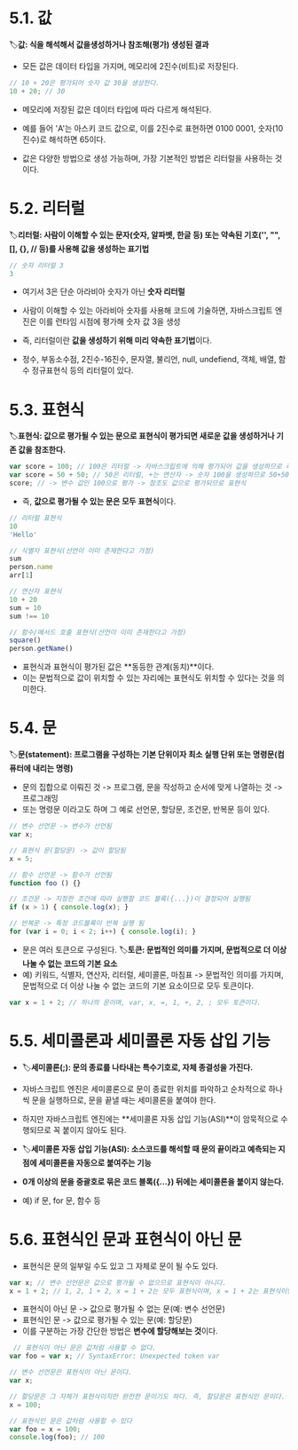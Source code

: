 # 5.1. 값
🏷️**값: 식을 해석해서 값을생성하거나 참조해(평가) 생성된 결과**
- 모든 값은 데이터 타입을 가지며, 메모리에 2진수(비트)로 저장된다.
```javascript
// 10 + 20은 평가되어 숫자 값 30을 생성한다.
10 + 20; // 30
```
- 메모리에 저장된 값은 데이터 타입에 따라 다르게 해석된다.
- 예를 들어 'A'는 아스키 코드 값으로, 이를 2진수로 표현하면 0100 0001, 숫자(10진수)로 해석하면 65이다.
  
- 값은 다양한 방법으로 생성 가능하며, 가장 기본적인 방법은 리터럴을 사용하는 것이다.

# 5.2. 리터럴
🏷️**리터럴: 사람이 이해할 수 있는 문자(숫자, 알파벳, 한글 등) 또는 약속된 기호('', "", [], {}, // 등)를 사용해 값을 생성하는 표기법**
```javascript
// 숫자 리터럴 3
3
```
- 여기서 3은 단순 아라비아 숫자가 아닌 **숫자 리터럴**
- 사람이 이해할 수 있는 아라비아 숫자를 사용해 코드에 기술하면, 자바스크립트 엔진은 이를 런타임 시점에 평가해 숫자 값 3을 생성
  
- 즉, 리터럴이란 **값을 생성하기 위해 미리 약속한 표기법**이다.
- 정수, 부동소수점, 2진수-16진수, 문자열, 불리언, null, undefiend, 객체, 배열, 함수 정규표현식 등의 리터럴이 있다.

# 5.3. 표현식
🏷️**표현식: 값으로 평가될 수 있는 문으로 표현식이 평가되면 새로운 값을 생성하거나 기존 값을 참조한다.**
```javascript
var score = 100; // 100은 리터럴 -> 자바스크립트에 의해 평가되어 값을 생성하므로 리터럴은 그 자체로 표현식 
var score = 50 + 50; // 50은 리터럴, +는 연산자 -> 숫자 100을 생성하므로 50+50은 표현식 
score; // -> 변수 값인 100으로 평가 -> 참조도 값으로 평가되므로 표현식
```
- 즉, **값으로 평가될 수 있는 문은 모두 표현식**이다. 
```javascript
// 리터럴 표현식
10
'Hello'

// 식별자 표현식(선언이 이미 존재한다고 가정)
sum
person.name
arr[1]

// 연산자 표현식
10 + 20
sum = 10
sum !== 10

// 함수/메서드 호출 표현식(선언이 이미 존재한다고 가정)
square()
person.getName()
```
- 표현식과 표현식이 평가된 값은 **동등한 관계(동치)**이다.
- 이는 문법적으로 값이 위치할 수 있는 자리에는 표현식도 위치할 수 있다는 것을 의미한다.

# 5.4. 문
🏷️**문(statement): 프로그램을 구성하는 기본 단위이자 최소 실행 단위 또는 명령문(컴퓨터에 내리는 명령)**
- 문의 집합으로 이뤄진 것 -> 프로그램, 문을 작성하고 순서에 맞게 나열하는 것 -> 프로그래밍
- 또는 명령문 이라고도 하며 그 예로 선언문, 할당문, 조건문, 반복문 등이 있다.
```javascript
// 변수 선언문 -> 변수가 선언됨
var x;

// 표현식 문(할당문) -> 값이 할당됨
x = 5;

// 함수 선언문 -> 함수가 선언됨
function foo () {}

// 조건문 -> 지정한 조건에 따라 실행할 코드 블록({...})이 결정되어 실행됨
if (x > 1) { console.log(x); }

// 반복문 -> 특정 코드블록이 반복 실행 됨
for (var i = 0; i < 2; i++) { console.log(i); }
```
- 문은 여러 토큰으로 구성된다.
🏷️**토큰: 문법적인 의미를 가지며, 문법적으로 더 이상 나눌 수 없는 코드의 기본 요소**
- 예) 키워드, 식별자, 연산자, 리터럴, 세미콜론, 마침표
-> 문법적인 의미를 가지며, 문법적으로 더 이상 나눌 수 없는 코드의 기본 요소이므로 모두 토큰이다.
```javascript
var x = 1 + 2; // 하나의 문이며, var, x, =, 1, +, 2, ; 모두 토큰이다.
```

# 5.5. 세미콜론과 세미콜론 자동 삽입 기능
- 🏷️**세미콜론(;): 문의 종료를 나타내는 특수기호로, 자체 종결성을 가진다.**
- 자바스크립트 엔진은 세미콜론으로 문이 종료한 위치를 파악하고 순차적으로 하나씩 문을 실행하므로, 문을 끝낼 때는 세미콜론을 붙여야 한다.
- 하지만 자바스크립트 엔진에는 **세미콜론 자동 삽입 기능(ASI)**이 암묵적으로 수행되므로 꼭 붙이지 않아도 된다.
- 🏷️**세미콜론 자동 삽입 기능(ASI): 소스코드를 해석할 때 문의 끝이라고 예측되는 지점에 세미콜론을 자동으로 붙여주는 기능**

- **0개 이상의 문을 중괄호로 묶은 코드 블록({...}) 뒤에는 세미콜론을 붙이지 않는다.**
- 예) if 문, for 문, 함수 등

# 5.6. 표현식인 문과 표현식이 아닌 문
- 표현식은 문의 일부일 수도 있고 그 자체로 문이 될 수도 있다.
```javascript
var x; // 변수 선언문은 값으로 평가될 수 없으므로 표현식이 아니다.
x = 1 + 2; // 1, 2, 1 + 2, x = 1 + 2는 모두 표현식이며, x = 1 + 2는 표현식이면서 완전한 문이기도 하다.
```
- 표현식이 아닌 문 -> 값으로 평가될 수 없는 문(예: 변수 선언문)
- 표현식인 문 -> 값으로 평가될 수 있는 문(예: 할당문)
- 이를 구분하는 가장 간단한 방법은 **변수에 할당해보는 것**이다.
```javascript
 // 표현식이 아닌 문은 값처럼 사용할 수 없다.
var foo = var x; // SyntaxError: Unexpected token var

// 변수 선언문은 표현식이 아닌 문이다.
var x;

// 할당문은 그 자체가 표현식이지만 완전한 문이기도 하다. 즉, 할당문은 표현식인 문이다.
x = 100;

// 표현식인 문은 값처럼 사용할 수 있다
var foo = x = 100;
console.log(foo); // 100
```
